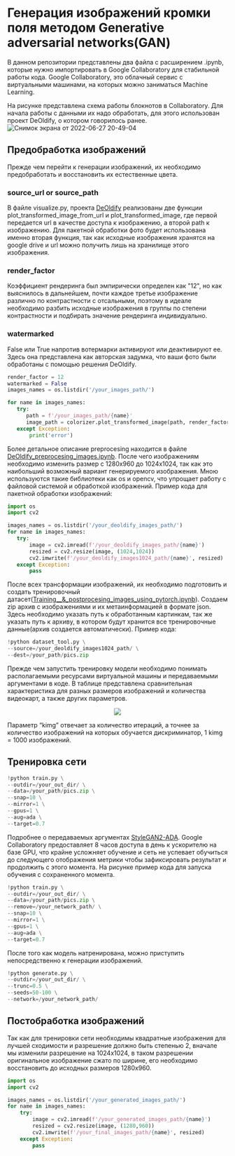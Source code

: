 # Генерация изображений кромки поля методом Generative adversarial networks(GAN) 
В данном репозитории представлены два файла с расширением .ipynb, которые нужно импортировать в Google Collaboratory для стабильной работы кода. Google Collaboratory, это облачный сервис с виртуальными машинами, на которых можно заниматься Machine Learning.

На рисунке представлена схема работы блокнотов в Collaboratory. Для начала работы с данными их надо обработать, для этого использован проект DeOldify, о котором говорилось ранее. 
![Снимок экрана от 2022-06-27 20-49-04](https://user-images.githubusercontent.com/106806088/176846971-40400cc4-3282-4020-a7d0-f9020b7c31e3.png)

## Предобработка изображений
Прежде чем перейти к генерации изображений, их необходимо предобработать и восстановить их естественные цвета.
### source_url or source_path
В файле visualize.py, проекта [DeOldify](https://github.com/jantic/DeOldify/tree/master/deoldify) реализованы две функции plot_transformed_image_from_url и plot_transformed_image, где первой передается url в качестве доступа к изображению, а второй path к изображению. Для пакетной обработки фото будет использована именно вторая функция, так как исходные изображения хранятся на google drive и url можно получить лишь на хранилище этого изображения.
### render_factor
Коэффициент рендеринга был эмпирически определен как "12", но как выяснилось в дальнейшем, почти каждое третье изображение различно по контрастности с отсальными, поэтому в идеале необходимо разбить исходные изображения в группы по степени контрастности и подбирать значение рендеринга индивидуально.
### watermarked
False или True напротив вотермарки активируют или деактивируют ее. Здесь она представлена как авторская задумка, что ваши фото были обработаны с помощью решения DeOldify.

```python
render_factor = 12 
watermarked = False
images_names = os.listdir('/your_images_path/') 

for name in images_names:
   try:
      path = f'/your_images_path/{name}'
      image_path = colorizer.plot_transformed_image(path, render_factor=render_factor, watermarked=watermarked)
   except Exception:
       print('error')
```
Более детальное описание preprocesing находится в файле [DeOldify_preprocesing_images.ipynb](https://github.com/Bananaspirit/RSM-GAN/blob/main/DeOldify_preprocesing_images.ipynb).
После чего изображениям необходимо изменить размер с 1280x960 до 1024x1024, так как это наибольший возможный вариант генерируемого изображения. Мною используются такие библиотеки как os и opencv, что упрощает работу с файловой системой и обработкой изображений.
Пример кода для пакетной обработки изображений: 
```python
import os
import cv2

images_names = os.listdir('/your_deoldify_images_path/')
for name in images_names:
   try:
       image = cv2.imread(f'/your_deoldify_images_path/{name}')
       resized = cv2.resize(image, (1024,1024))
       cv2.imwrite(f'/your_deoldify_images1024_path/{name}', resized)
   except Exception:
       pass
```
После всех трансформации изображений, их необходимо подготовить и создать тренировочный датасет([Training__&_postprocesing_images_using_pytorch.ipynb](https://github.com/Bananaspirit/RSM-GAN/blob/main/Training__%26_postprocesing_images_using_pytorch.ipynb)). Создаем zip архив с изображениями и их метаинформацией в формате json. Здесь необходимо указать путь к обработанным картинкам, так же указать путь к архиву, в котором будут хранится все тренировочные данные(архив создается автоматически).
Пример кода:
```python
!python dataset_tool.py \
--source=/your_deoldify_images1024_path/ \
--dest=/your_path/pics.zip
```
Прежде чем запустить тренировку модели необходимо понимать располагаемыми ресурсами виртуальной машины и передаваемыми аргументами в коде. В таблице представлена сравнительная характеристика для разных размеров изображений и количества видеокарт, а также других параметров.
<p align="center">
<img src="https://user-images.githubusercontent.com/106806088/176851086-c607007d-3952-4163-a714-b0cb550cd4d7.png" />
</p>

Параметр “kimg” отвечает за количество итераций, а точнее за количество изображений на которых обучается дискриминатор, 1 kimg = 1000 изображений.
## Тренировка сети
```python
!python train.py \
--outdir=/your_out_dir/ \
--data=/your_path/pics.zip \
--snap=10 \
--mirror=1 \
--gpus=1 \
--aug=ada \
--target=0.7
```
Подробнее о передаваемых аргументах [StyleGAN2-ADA](https://github.com/NVlabs/stylegan2-ada-pytorch).
Google Collaboratory предоставляет 8 часов доступа в день к ускорителю на базе GPU, что крайне усложняет обучение и сеть не успевает обучиться до следующего отображения метрики чтобы зафиксировать результат и продолжить с этого момента. На рисунке пример кода для запуска обучения с сохраненного момента.
```python
!python train.py \
--outdir=/your_out_dir/ \
--data=/your_path/pics.zip \
--remove=/your_network_path/ \
--snap=10 \
--mirror=1 \
--gpus=1 \
--aug=ada \
--target=0.7
```
После того как модель натренирована, можно приступить непосредственно к генерации изображений.
```python
!python generate.py \
--outdir=/your_out_dir/ \
--trunc=0.5 \
--seeds=50-100 \
--network=/your_network_path/
```
## Постобработка изображений
Так как для тренировки сети необходимы квадратные изображения для лучшей сходимости и разрешение должно быть степенью 2, вначале мы изменили разрешение на 1024х1024, в таком разрешении оригинальное изображение сжато по ширине, его необходимо восстановить до исходных размеров 1280х960.
```python
import os
import cv2

images_names = os.listdir('/your_generated_images_path/') 
for name in images_names:
    try:
        image = cv2.imread(f'/your_generated_images_path/{name}')
        resized = cv2.resize(image, (1280,960)) 
        cv2.imwrite(f'/your_final_images_path/{name}', resized) 
    except Exception:
        pass
```


